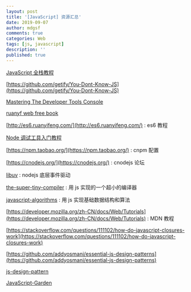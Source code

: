 ```yaml
---
layout: post
title: '[JavaScript] 资源汇总'
date: 2019-09-07
author: mdgsf
comments: true
categories: Web
tags: [js, javascript]
description: ''
published: true
---
```


[JavaScript 全栈教程](https://www.liaoxuefeng.com/wiki/1022910821149312)

[https://github.com/getify/You-Dont-Know-JS](https://github.com/getify/You-Dont-Know-JS)

[Mastering The Developer Tools Console](https://blog.teamtreehouse.com/mastering-developer-tools-console)

[ruanyf web free book](https://github.com/ruanyf/free-books#web-%E5%BC%80%E5%8F%91)

[http://es6.ruanyifeng.com/](http://es6.ruanyifeng.com/) : es6 教程

[Node 调试工具入门教程](http://www.ruanyifeng.com/blog/2018/03/node-debugger.html)

[https://npm.taobao.org/](https://npm.taobao.org/) : cnpm 配置

[https://cnodejs.org/](https://cnodejs.org/) : cnodejs 论坛

[libuv](https://github.com/libuv/libuv) : nodejs 底层事件驱动

[the-super-tiny-compiler](https://github.com/jamiebuilds/the-super-tiny-compiler) :
用 js 实现的一个超小的编译器

[javascript-algorithms](https://github.com/trekhleb/javascript-algorithms) : 用
js 实现基础数据结构和算法

[https://developer.mozilla.org/zh-CN/docs/Web/Tutorials](https://developer.mozilla.org/zh-CN/docs/Web/Tutorials) : MDN 教程

[https://stackoverflow.com/questions/111102/how-do-javascript-closures-work](https://stackoverflow.com/questions/111102/how-do-javascript-closures-work)

[https://github.com/addyosmani/essential-js-design-patterns](https://github.com/addyosmani/essential-js-design-patterns)

[js-design-pattern](https://addyosmani.com/resources/essentialjsdesignpatterns/book/)

[JavaScript-Garden](http://bonsaiden.github.io/JavaScript-Garden/)

